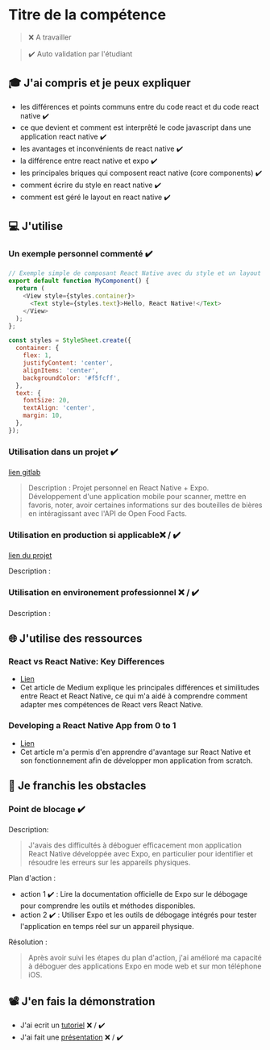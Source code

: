 # Titre de la compétence

> ❌ A travailler

> ✔️ Auto validation par l'étudiant

## 🎓 J'ai compris et je peux expliquer

- les différences et points communs entre du code react et du code react native ✔️
- ce que devient et comment est interprêté le code javascript dans une application react native ✔️
- les avantages et inconvénients de react native ✔️
- la différence entre react native et expo ✔️
- les principales briques qui composent react native (core components) ✔️
- comment écrire du style en react native ✔️
- comment est géré le layout en react native ✔️

## 💻 J'utilise

### Un exemple personnel commenté ✔️

```javascript
// Exemple simple de composant React Native avec du style et un layout
export default function MyComponent() {
  return (
    <View style={styles.container}>
      <Text style={styles.text}>Hello, React Native!</Text>
    </View>
  );
};

const styles = StyleSheet.create({
  container: {
    flex: 1,
    justifyContent: 'center',
    alignItems: 'center',
    backgroundColor: '#f5fcff',
  },
  text: {
    fontSize: 20,
    textAlign: 'center',
    margin: 10,
  },
});
```

### Utilisation dans un projet ✔️

[lien gitlab](https://gitlab.com/sepulveda.guillaume/chope-moi)

> Description : Projet personnel en React Native + Expo. Développement d'une application mobile pour scanner, mettre en favoris, noter, avoir certaines informations sur des bouteilles de bières en intéragissant avec l'API de Open Food Facts.

### Utilisation en production si applicable❌ / ✔️

[lien du projet](...)

Description :

### Utilisation en environement professionnel ❌ / ✔️

Description :

## 🌐 J'utilise des ressources

### React vs React Native: Key Differences

- [Lien](https://medium.com/@upendraprasadmahto652/react-vs-react-native-key-differences-80237d4afc6f)
- Cet article de Medium explique les principales différences et similitudes entre React et React Native, ce qui m'a aidé à comprendre comment adapter mes compétences de React vers React Native.

### Developing a React Native App from 0 to 1

- [Lien](https://dev.to/happyer/developing-a-react-native-app-from-0-to-1-1f8g)
- Cet article m'a permis d'en apprendre d'avantage sur React Native et son fonctionnement afin de développer mon application from scratch.

## 🚧 Je franchis les obstacles

### Point de blocage ✔️

Description:
> J'avais des difficultés à déboguer efficacement mon application React Native développée avec Expo, en particulier pour identifier et résoudre les erreurs sur les appareils physiques.

Plan d'action :

- action 1 ✔️ : Lire la documentation officielle de Expo sur le débogage pour comprendre les outils et méthodes disponibles.
- action 2 ✔️ : Utiliser Expo et les outils de débogage intégrés pour tester l'application en temps réel sur un appareil physique.

Résolution : 
> Après avoir suivi les étapes du plan d'action, j'ai amélioré ma capacité à déboguer des applications Expo en mode web et sur mon téléphone iOS.

## 📽️ J'en fais la démonstration

- J'ai ecrit un [tutoriel](...) ❌ / ✔️
- J'ai fait une [présentation](...) ❌ / ✔️
